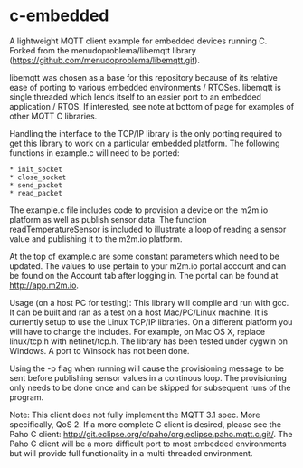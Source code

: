 c-embedded
================

A lightweight MQTT client example for embedded devices running C.  Forked from the menudoproblema/libemqtt library (https://github.com/menudoproblema/libemqtt.git).

libemqtt was chosen as a base for this repository because of its relative ease of porting to various embedded environments / RTOSes.  libemqtt is single threaded which lends itself to an easier port to an embedded application / RTOS.  If interested, see note at bottom of page for examples of other MQTT C libraries.

Handling the interface to the TCP/IP library is the only porting required to get this library to work on a particular embedded platform.  The following functions in example.c will need to be ported:

	* init_socket
	* close_socket
	* send_packet
	* read_packet

The example.c file includes code to provision a device on the m2m.io platform as well as publish sensor data.  The function readTemperatureSensor is included to illustrate a loop of reading a sensor value and publishing it to the m2m.io platform.

At the top of example.c are some constant parameters which need to be updated.  The values to use pertain to your m2m.io portal account and can be found on the Account tab after logging in.  The portal can be found at http://app.m2m.io.

Usage (on a host PC for testing):  This library will compile and run with gcc.  It can be built and ran as a test on a host Mac/PC/Linux machine.  It is currently setup to use the Linux TCP/IP libraries.  On a different platform you will have to change the includes.  For example, on Mac OS X, replace linux/tcp.h with netinet/tcp.h.  The library has been tested under cygwin on Windows.  A port to Winsock has not been done.

Using the -p flag when running will cause the provisioning message to be sent before publishing sensor values in a continous loop.  The provisioning only needs to be done once and can be skipped for subsequent runs of the program.

Note:  This client does not fully implement the MQTT 3.1 spec.  More specifically, QoS 2.  If a more complete C client is desired, please see the Paho C client: http://git.eclipse.org/c/paho/org.eclipse.paho.mqtt.c.git/.  The Paho C client will be a more difficult port to most embedded environments but will provide full functionality in a multi-threaded environment.
